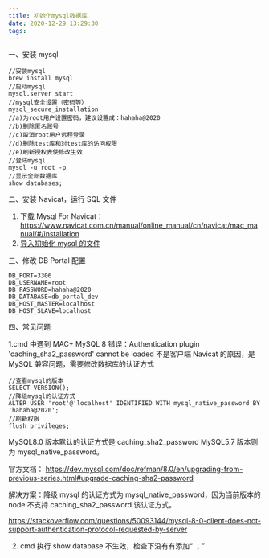 ```yaml
---
title: 初始化mysql数据库
date: 2020-12-29 13:29:30
tags:
---
```


一、安装 mysql

```
//安装mysql
brew install mysql
//启动mysql
mysql.server start
//mysql安全设置（密码等）
mysql_secure_installation
//a)为root用户设置密码，建议设置成：hahaha@2020
//b)删除匿名账号
//c)取消root用户远程登录
//d)删除test库和对test库的访问权限
//e)刷新授权表使修改生效
//登陆mysql
mysql -u root -p
//显示全部数据库
show databases;

```

二、安装 Navicat，运行 SQL 文件

1. 下载 Mysql For Navicat： https://www.navicat.com.cn/manual/online_manual/cn/navicat/mac_manual/#/installation
2. [导入初始化 mysql 的文件](./20201204/db_portal_1204.sql)

三、修改 DB Portal 配置

```
DB_PORT=3306
DB_USERNAME=root
DB_PASSWORD=hahaha@2020
DB_DATABASE=db_portal_dev
DB_HOST_MASTER=localhost
DB_HOST_SLAVE=localhost

```

四、常见问题

1.cmd 中遇到 MAC+ MySQL 8 错误：Authentication plugin 'caching_sha2_password' cannot be loaded
不是客户端 Navicat 的原因，是 MySQL 兼容问题，需要修改数据库的认证方式

```
//查看mysql的版本
SELECT VERSION();
//降级mysql的认证方式
ALTER USER 'root'@'localhost' IDENTIFIED WITH mysql_native_password BY 'hahaha@2020';
//刷新权限
flush privileges;
```

MySQL8.0 版本默认的认证方式是 caching_sha2_password
MySQL5.7 版本则为 mysql_native_password。

官方文档：
https://dev.mysql.com/doc/refman/8.0/en/upgrading-from-previous-series.html#upgrade-caching-sha2-password

解决方案：降级 mysql 的认证方式为 mysql_native_password，因为当前版本的 node 不支持 caching_sha2_password 该认证方式。

https://stackoverflow.com/questions/50093144/mysql-8-0-client-does-not-support-authentication-protocol-requested-by-server

2. cmd 执行 show database 不生效，检查下没有有添加“ ；”
